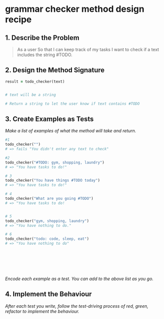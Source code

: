 # grammar checker method design recipe


## 1. Describe the Problem

>As a user
>So that I can keep track of my tasks
>I want to check if a text includes the string #TODO.


## 2. Design the Method Signature


```ruby
result = todo_checker(text)


# text will be a string

# Return a string to let the user know if text contains #TODO

```

## 3. Create Examples as Tests

_Make a list of examples of what the method will take and return._

```ruby
#1
todo_checker("")
# => fails "You didn't enter any text to check"

#2
todo_checker("#TODO: gym, shopping, laundry")
# => "You have tasks to do!"

# 3
todo_checker("You have things #TODO today")
# => "You have tasks to do!"

# 4
todo_checker("What are you going #TODO")
# => "You have tasks to do!


# 5
todo_checker("gym, shopping, laundry")
# => "You have nothing to do."

# 6
todo_checker("todo: code, sleep, eat")
# => "You have nothing to do"








```

_Encode each example as a test. You can add to the above list as you go._

## 4. Implement the Behaviour

_After each test you write, follow the test-driving process of red, green, refactor to implement the behaviour._